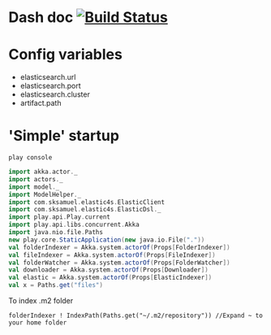 Dash doc [![Build Status](https://travis-ci.org/chriswk/dashdoc.svg?branch=master)](https://travis-ci.org/chriswk/dashdoc)
==================

Config variables
================
* elasticsearch.url
* elasticsearch.port
* elasticsearch.cluster
* artifact.path


'Simple' startup
================
```
play console
```

```scala
import akka.actor._
import actors._
import model._
import ModelHelper._
import com.sksamuel.elastic4s.ElasticClient
import com.sksamuel.elastic4s.ElasticDsl._
import play.api.Play.current
import play.api.libs.concurrent.Akka
import java.nio.file.Paths
new play.core.StaticApplication(new java.io.File("."))
val folderIndexer = Akka.system.actorOf(Props[FolderIndexer])
val fileIndexer = Akka.system.actorOf(Props[FileIndexer])
val folderWatcher = Akka.system.actorOf(Props[FolderWatcher])
val downloader = Akka.system.actorOf(Props[Downloader])
val elastic = Akka.system.actorOf(Props[ElasticIndexer])
val x = Paths.get("files")
```

To index .m2 folder

```
folderIndexer ! IndexPath(Paths.get("~/.m2/repository")) //Expand ~ to your home folder
```